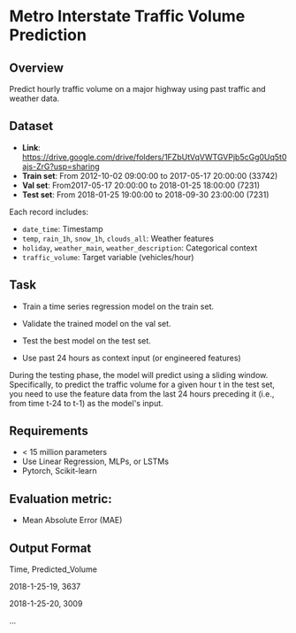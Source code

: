 # Metro Interstate Traffic Volume Prediction

## Overview
Predict hourly traffic volume on a major highway using past traffic and weather data.

## Dataset
- **Link**: https://drive.google.com/drive/folders/1FZbUtVqVWTGVPjb5cGg0Uq5t0ajs-ZrG?usp=sharing
- **Train set**: From 2012-10-02 09:00:00 to 2017-05-17 20:00:00 (33742)
- **Val set**: From2017-05-17 20:00:00 to 2018-01-25 18:00:00 (7231)
- **Test set**: From 2018-01-25 19:00:00 to 2018-09-30 23:00:00 (7231)
  
Each record includes:
- `date_time`: Timestamp
- `temp`, `rain_1h`, `snow_1h`, `clouds_all`: Weather features
- `holiday`, `weather_main`, `weather_description`: Categorical context
- `traffic_volume`: Target variable (vehicles/hour)

## Task
- Train a time series regression model on the train set.
- Validate the trained model on the val set.
- Test the best model on the test set.

- Use past 24 hours as context input (or engineered features)  

During the testing phase, the model will predict using a sliding window. Specifically, to predict the traffic volume for a given hour t in the test set, you need to use the feature data from the last 24 hours preceding it (i.e., from time t-24 to t-1) as the model's input.

## Requirements
- < 15 million parameters
- Use Linear Regression, MLPs, or LSTMs
- Pytorch, Scikit-learn
  
## Evaluation metric: 
- Mean Absolute Error (MAE)

## Output Format
Time, Predicted_Volume  

2018-1-25-19, 3637

2018-1-25-20, 3009  

...





